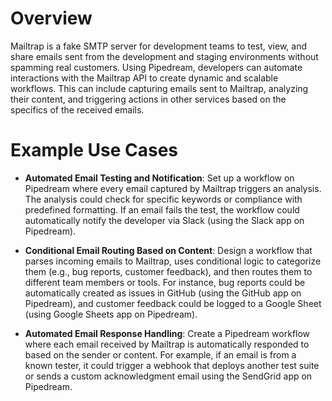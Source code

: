# Overview

Mailtrap is a fake SMTP server for development teams to test, view, and share emails sent from the development and staging environments without spamming real customers. Using Pipedream, developers can automate interactions with the Mailtrap API to create dynamic and scalable workflows. This can include capturing emails sent to Mailtrap, analyzing their content, and triggering actions in other services based on the specifics of the received emails.

# Example Use Cases

- **Automated Email Testing and Notification**: Set up a workflow on Pipedream where every email captured by Mailtrap triggers an analysis. The analysis could check for specific keywords or compliance with predefined formatting. If an email fails the test, the workflow could automatically notify the developer via Slack (using the Slack app on Pipedream).

- **Conditional Email Routing Based on Content**: Design a workflow that parses incoming emails to Mailtrap, uses conditional logic to categorize them (e.g., bug reports, customer feedback), and then routes them to different team members or tools. For instance, bug reports could be automatically created as issues in GitHub (using the GitHub app on Pipedream), and customer feedback could be logged to a Google Sheet (using Google Sheets app on Pipedream).

- **Automated Email Response Handling**: Create a Pipedream workflow where each email received by Mailtrap is automatically responded to based on the sender or content. For example, if an email is from a known tester, it could trigger a webhook that deploys another test suite or sends a custom acknowledgment email using the SendGrid app on Pipedream.
